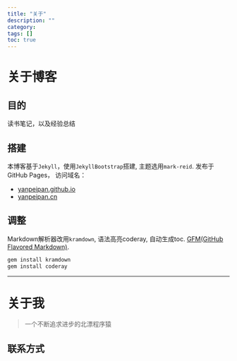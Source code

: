 ```yaml
---
title: "关于"
description: ""
category:
tags: []
toc: true
---
```


# 关于博客
>
## 目的
读书笔记，以及经验总结
>
## 搭建
本博客基于`Jekyll`，使用`JekyllBootstrap`搭建, 主题选用`mark-reid`.  发布于GitHub Pages， 访问域名：
>
* [yanpeipan.github.io](http://yanpeipan.github.io/)
* [yanpeipan.cn](http://yanpeipan.cn)
>
## 调整
Markdown解析器改用`kramdown`, 语法高亮coderay, 自动生成toc. [GFM(GitHub Flavored Markdown)](https://help.github.com/categories/writing-on-github/).
>
~~~ruby
gem install kramdown
gem install coderay
~~~

---

# 关于我
> 一个不断追求进步的北漂程序猿
>
## 联系方式

